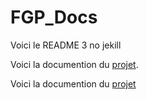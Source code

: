 # FGP_Docs


Voici le README 3 no jekill

Voici la documention du [projet](https://github.com/Dan-Eli/FGP_Docs/blob/master/FME_files/Python_Docs/build/html/index.html).


Voici la documention du [projet](https://dan-eli.github.io/FGP_Docs/FME_files/Python_Docs/build/html/index.html)
